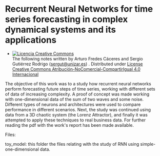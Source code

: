 # Recurrent Neural Networks for time series forecasting in complex dynamical systems and its applications
- <a rel="license" href="http://creativecommons.org/licenses/by-nc-sa/4.0/"><img alt="Licencia Creative Commons" style="border-width:0" src="https://i.creativecommons.org/l/by-nc-sa/4.0/88x31.png" /></a><br /><span xmlns:dct="http://purl.org/dc/terms/" property="dct:title"></span> The following notes written by  <span xmlns:cc="http://creativecommons.org/ns#" property="cc:attributionName"> Arturo Fredes Cáceres and Sergio Gutiérrez Rodrigo (<sergut@unizar.es>) </span>. Distributed under  <a rel="license" href="http://creativecommons.org/licenses/by-nc-sa/4.0/">License Creative Commons Atribución-NoComercial-CompartirIgual 4.0 Internacional</a>


The objective of this work was to a study how recurrent neural networks perform forecasting future steps of time series, working with different sets of data of increasing complexity. A proof of concept was made working with one-dimensional data of the sum of two waves and some noise. Different types of neurons and architectures were used to compare performance in different scenarios. Next, the study was continued using data from a 3D chaotic system (the Lorenz Attractor), and finally it was attempted to apply these techniques to real business data. For further reading the pdf with the work's report has been made available.

Files:

toy_model: this folder the files relating with the study of RNN using simple-one-dimensional data.


        
